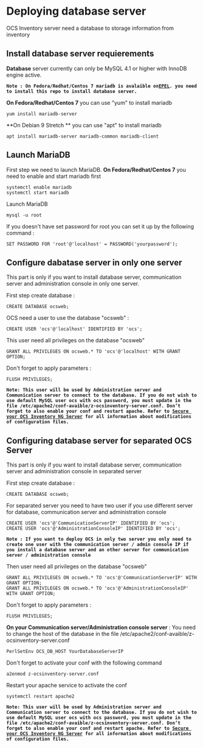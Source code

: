 # Deploying database server

OCS Inventory server need a database to storage information from inventory

## Install database server requierements

**Database** server currently can only be MySQL 4.1 or higher with InnoDB engine active.

**`Note : On Fedora/Redhat/Centos 7 mariadb is avalaible on`[`EPEL`](https://fedoraproject.org/wiki/EPEL/FAQ#howtouse)`. you need to install this repo to install database server.`**

**On Fedora/Redhat/Centos 7** you can use "yum" to install mariadb

    yum install mariadb-server

**On Debian 9 Stretch ** you can use "apt" to install mariadb

    apt install mariadb-server mariadb-common mariadb-client

## Launch MariaDB

First step we need to launch MariaDB. **On Fedora/Redhat/Centos 7** you need to enable and start mariadb first

    systemctl enable mariadb
    systemctl start mariadb

Launch MariaDB

    mysql -u root

If you doesn't have set password for root you can set it up by the following command :

    SET PASSWORD FOR 'root'@'localhost' = PASSWORD('yourpassword');

## Configure dabatase server in only one server

This part is only if you want to install database server, communication server and administration console in only one server.

First step create database :

    CREATE DATABASE ocsweb;

OCS need a user to use the database "ocsweb" :

    CREATE USER 'ocs'@'localhost' IDENTIFIED BY 'ocs';

This user need all privileges on the database "ocsweb"

    GRANT ALL PRIVILEGES ON ocsweb.* TO 'ocs'@'localhost' WITH GRANT OPTION;

Don't forget to apply parameters :

    FLUSH PRIVILEGES;

**`Note: This user will be used by Administration server and Communication server to connect to the database.
If you do not wish to use default MySQL user ocs with ocs password, you must update in the file
/etc/apache2/conf-avaible/z-ocsinventory-server.conf.
Don’t forget to also enable your conf and restart apache.
Refer to `[`Secure your OCS Inventory NG Server`](../../english/08.Extras/Secure-your-OCS-Inventory-NG-Server.md)`
for all information about modifications of configuration files.`**


## Configuring database server for separated OCS Server

This part is only if you want to install database server, communication server and administration console in separated server

First step create database :

    CREATE DATABASE ocsweb;

For separated server you need to have two user if you use different server for database, communication server and administration console

    CREATE USER 'ocs'@'CommunicationServerIP' IDENTIFIED BY 'ocs';
    CREATE USER 'ocs'@'AdministrationConsoleIP' IDENTIFIED BY 'ocs';

**`Note : If you want to deploy OCS in only two server you only need to create one user with the communication server / admin console IP if you install a database server and an other server for communication server / administration console`**

Then user need all privileges on the database "ocsweb"

    GRANT ALL PRIVILEGES ON ocsweb.* TO 'ocs'@'CommunicationServerIP' WITH GRANT OPTION;
    GRANT ALL PRIVILEGES ON ocsweb.* TO 'ocs'@'AdministrationConsoleIP' WITH GRANT OPTION;

Don't forget to apply parameters :

    FLUSH PRIVILEGES;

**On your Communication server/Administration console server** : You need to change the host of the database in the file /etc/apache2/conf-avaible/z-ocsinventory-server.conf

    PerlSetEnv OCS_DB_HOST YourDatabaseServerIP

Don't forget to activate your conf with the following command

    a2enmod z-ocsinventory-server.conf

Restart your apache service to activate the conf

    systemctl restart apache2

**`Note: This user will be used by Administration server and Communication server to connect to the database.
If you do not wish to use default MySQL user ocs with ocs password, you must update in the file
/etc/apache2/conf-avaible/z-ocsinventory-server.conf.
Don’t forget to also enable your conf and restart apache.
Refer to `[`Secure your OCS Inventory NG Server`](../../english/08.Extras/Secure-your-OCS-Inventory-NG-Server.md)`
for all information about modifications of configuration files.`**
